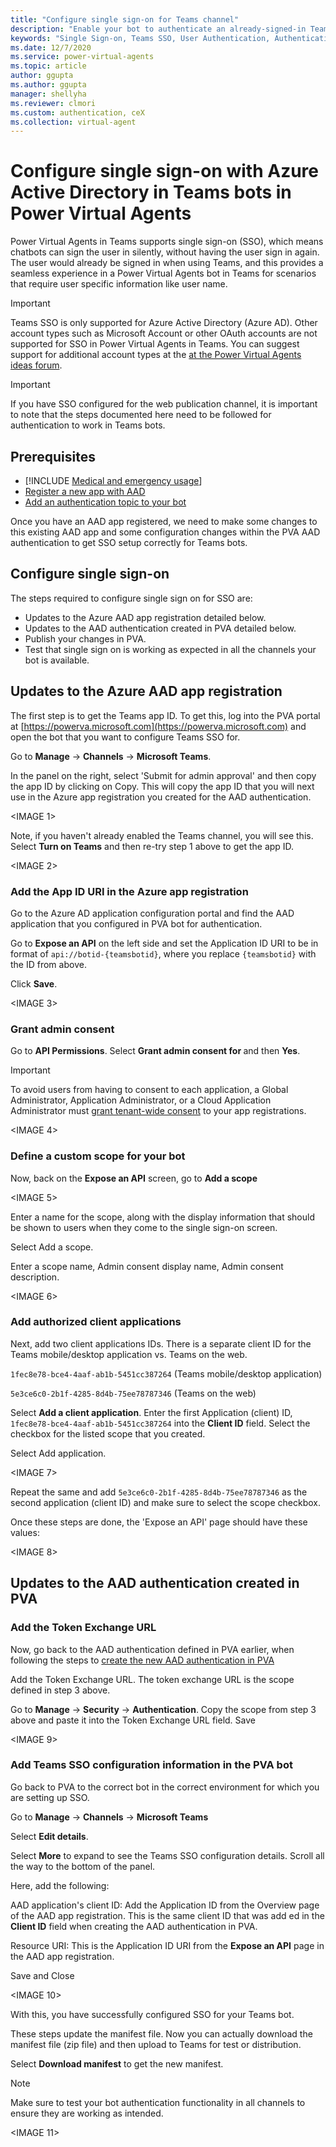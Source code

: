 ```yaml
---
title: "Configure single sign-on for Teams channel"
description: "Enable your bot to authenticate an already-signed-in Teams user"
keywords: "Single Sign-on, Teams SSO, User Authentication, Authentication, AAD, MSA, Identity Provider, PVA"
ms.date: 12/7/2020
ms.service: power-virtual-agents
ms.topic: article
author: ggupta
ms.author: ggupta
manager: shellyha
ms.reviewer: clmori
ms.custom: authentication, ceX
ms.collection: virtual-agent
---
```


# Configure single sign-on with Azure Active Directory in Teams bots in Power Virtual Agents


Power Virtual Agents in Teams supports single sign-on (SSO), which means chatbots can sign the user in silently, without having the user sign in again. The user would already be signed in when using Teams, and this provides a seamless experience in a Power Virtual Agents bot in Teams for scenarios that require user specific information like user name. 

>[!IMPORTANT] 
>Teams SSO is only supported for Azure Active Directory (Azure AD). Other account types such as Microsoft Account or other OAuth accounts are not supported for SSO in Power Virtual Agents in Teams.
>You can suggest support for additional account types at the [at the Power Virtual Agents ideas forum](https://powerusers.microsoft.com/t5/Power-Virtual-Agents-Ideas/idb-p/pva_ideas).

>[!IMPORTANT] 
>If you have SSO configured for the web publication channel, it is important to note that the steps documented here need to be followed for authentication to work in Teams bots.

## Prerequisites

- [!INCLUDE [Medical and emergency usage](includes/pva-usage-limitations.md)]
- [Register a new app with AAD](configuration-end-user-authentication#use-azure-active-directory-as-your-identity-provider)
- [Add an authentication topic to your bot](advanced-end-user-authentication.md)

 Once you have an AAD app registered, we need to make some changes to this existing AAD app and some configuration changes within the PVA AAD authentication to get SSO setup correctly for Teams bots.

## Configure single sign-on

The steps required to configure single sign on for SSO are:
- Updates to the Azure AAD app registration detailed below.
- Updates to the AAD authentication created in PVA detailed below.
- Publish your changes in PVA.
- Test that single sign on is working as expected in all the channels your bot is available.

## Updates to the Azure AAD app registration

The first step is to get the Teams app ID. To get this, log into the PVA portal at [https://powerva.microsoft.com](https://powerva.microsoft.com) and open the bot that you want to configure Teams SSO for.
 
Go to **Manage** -> **Channels** -> **Microsoft Teams**.
 
In the panel on the right, select 'Submit for admin approval' and then copy the app ID by clicking on Copy. This will copy the app ID that you will next use in the Azure app registration you created for the AAD authentication.

<IMAGE 1>

Note, if you haven't already enabled the Teams channel, you will see this. Select **Turn on Teams** and then re-try step 1 above to get the app ID.

<IMAGE 2>

### Add the App ID URI in the Azure app registration

Go to the Azure AD application configuration portal and find the AAD application that you configured in PVA bot for authentication. 
 
Go to **Expose an API** on the left side and set the Application ID URI to be in format of ```api://botid-{teamsbotid}```, where you replace ```{teamsbotid}``` with the ID from above.
 
Click **Save**.

<IMAGE 3>


### Grant admin consent 

Go to **API Permissions**. Select **Grant admin consent for <your tenant name>** and then **Yes**.

>[!IMPORTANT] 
> To avoid users from having to consent to each application, a Global Administrator, Application Administrator, or a Cloud Application Administrator must [grant tenant-wide consent](https://docs.microsoft.com/en-us/azure/active-directory/manage-apps/grant-admin-consent) to your app registrations.

<IMAGE 4>


### Define a custom scope for your bot

Now, back on the **Expose an API** screen, go to **Add a scope**

<IMAGE 5>

Enter a name for the scope, along with the display information that should be shown to users when they come to the single sign-on screen. 

Select Add a scope.

Enter a scope name, Admin consent display name, Admin consent description.

<IMAGE 6>

### Add authorized client applications

Next, add two client applications IDs. There is a separate client ID for the Teams mobile/desktop application vs. Teams on the web.
 
```1fec8e78-bce4-4aaf-ab1b-5451cc387264``` (Teams mobile/desktop application)

```5e3ce6c0-2b1f-4285-8d4b-75ee78787346``` (Teams on the web)
 
Select **Add a client application**.
Enter the first Application (client) ID, ```1fec8e78-bce4-4aaf-ab1b-5451cc387264``` into the **Client ID** field. Select the checkbox for the listed scope that you created.
 
Select Add application.

<IMAGE 7>

Repeat the same and add ```5e3ce6c0-2b1f-4285-8d4b-75ee78787346``` as the second application (client ID) and make sure to select the scope checkbox.
 
Once these steps are done, the 'Expose an API' page should have these values: 

<IMAGE 8>

## Updates to the AAD authentication created in PVA

### Add the Token Exchange URL
 
Now, go back to the AAD authentication defined in PVA earlier, when following the steps to [create the new AAD authentication in PVA](https://docs.microsoft.com/en-us/power-virtual-agents/configuration-end-user-authentication#configure-authentication-with-manual-azure-ad)
 
Add the Token Exchange URL.  The token exchange URL is the scope  defined in step 3 above. 
 
Go to **Manage** -> **Security** -> **Authentication**. 
Copy the scope from step 3 above and paste it into the Token Exchange URL field.
Save


<IMAGE 9>

### Add Teams SSO configuration information in the PVA bot
 
Go back to PVA to the correct bot in the correct environment for which you are setting up SSO.
 
Go to **Manage** -> **Channels** -> **Microsoft Teams**
 
Select **Edit details**. 
 
Select **More** to expand to see the Teams SSO configuration details. Scroll all the way to the bottom of the panel.
 
Here, add the following:
 
AAD application's client ID: Add the Application ID from the Overview page of the AAD app registration. This is the same client ID that was add ed in the **Client ID** field when creating the AAD authentication in PVA.
 
Resource URI: This is the Application ID URI from the **Expose an API** page in the AAD app registration.
 
Save and Close


<IMAGE 10>

With this, you have successfully configured SSO for your Teams bot.
 
These steps update the manifest file. Now you can actually download the manifest file (zip file) and then upload to Teams for test or distribution.

Select **Download manifest** to get the new manifest.

>[!NOTE] 
> Make sure to test your bot authentication functionality in all channels to ensure they are working as intended.

<IMAGE 11>


